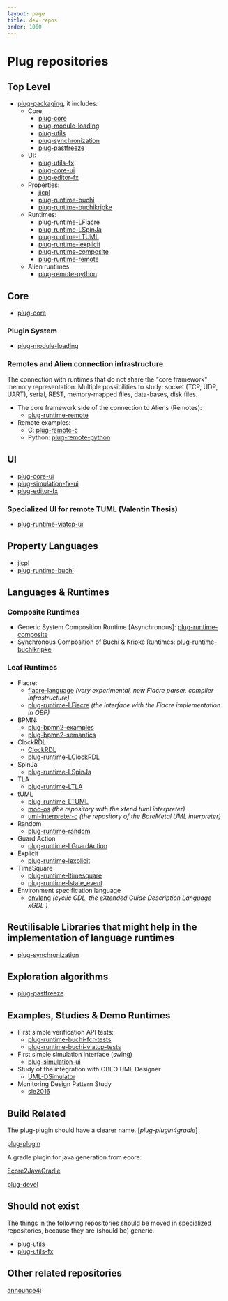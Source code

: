```yaml
---
layout: page
title: dev-repos
order: 1000
---
```


# Plug repositories

## Top Level

- [plug-packaging](https://github.com/plug-obp/plug-packaging.git), it includes:
    - Core:
        - [plug-core](https://bitbucket.org/plug-team/plug-core.git)
        - [plug-module-loading](https://bitbucket.org/plug-team/plug-module-loading)
        - [plug-utils](https://bitbucket.org/plug-team/plug-utils)
        - [plug-synchronization](https://bitbucket.org/plug-team/plug-synchronization)
        - [plug-pastfreeze](https://bitbucket.org/plug-team/plug-pastfreeze)
    - UI:
        - [plug-utils-fx](https://bitbucket.org/plug-team/plug-utils-fx)
        - [plug-core-ui](https://bitbucket.org/plug-team/plug-core-ui)
        - [plug-editor-fx](https://bitbucket.org/plug-team/plug-editor-fx.git)
    - Properties:
        - [jicpl](https://bitbucket.org/plug-team/jicpl.git)
        - [plug-runtime-buchi](https://bitbucket.org/plug-team/plug-runtime-buchi)
        - [plug-runtime-buchikripke](https://bitbucket.org/plug-team/plug-runtime-buchikripke)
    - Runtimes:
        - [plug-runtime-LFiacre](https://bitbucket.org/plug-team/plug-runtime-LFiacre)
        - [plug-runtime-LSpinJa](https://bitbucket.org/plug-team/plug-runtime-LSpinJa)
        - [plug-runtime-LTUML](https://bitbucket.org/plug-team/plug-runtime-LTUML)
        - [plug-runtime-lexplicit](https://bitbucket.org/plug-team/plug-runtime-lexplicit)
        - [plug-runtime-composite](https://bitbucket.org/plug-team/plug-runtime-composite)
        - [plug-runtime-remote](https://github.com/plug-obp/plug-runtime-remote.git)
    - Alien runtimes:
        - [plug-remote-python](https://github.com/plug-obp/plug-remote-python.git)

## Core

- [plug-core](https://bitbucket.org/plug-team/plug-core.git)

### Plugin System

- [plug-module-loading](https://bitbucket.org/plug-team/plug-module-loading)

### Remotes and Alien connection infrastructure

The connection with runtimes that do not share the "core framework" memory representation.
Multiple possibilities to study: socket (TCP, UDP, UART), serial, REST, memory-mapped files, data-bases, disk files.

- The core framework side of the connection to Aliens (Remotes):
    - [plug-runtime-remote](https://github.com/plug-obp/plug-runtime-remote.git)
- Remote examples:
    - C: [plug-remote-c](https://github.com/plug-obp/plug-remote-c.git)
    - Python: [plug-remote-python](https://github.com/plug-obp/plug-remote-python.git)

## UI

- [plug-core-ui](https://bitbucket.org/plug-team/plug-core-ui)
- [plug-simulation-fx-ui](https://bitbucket.org/plug-team/plug-simulation-fx-ui)
- [plug-editor-fx](https://bitbucket.org/plug-team/plug-editor-fx.git)

### Specialized UI for remote TUML (Valentin Thesis)

- [plug-runtime-viatcp-ui](https://bitbucket.org/plug-team/plug-runtime-viatcp-ui)

## Property Languages

- [jicpl](https://bitbucket.org/plug-team/jicpl.git)
- [plug-runtime-buchi](https://bitbucket.org/plug-team/plug-runtime-buchi)

## Languages & Runtimes

### Composite Runtimes

- Generic System Composition Runtime [Asynchronous]: [plug-runtime-composite](https://bitbucket.org/plug-team/plug-runtime-composite)
- Synchronous Composition of Buchi & Kripke Runtimes: [plug-runtime-buchikripke](https://bitbucket.org/plug-team/plug-runtime-buchikripke)

### Leaf Runtimes

- Fiacre: 
    - [fiacre-language](https://bitbucket.org/CipT/fiacre-language.git) *(very experimental, new Fiacre parser, compiler infrastructure)*
    - [plug-runtime-LFiacre](https://bitbucket.org/plug-team/plug-runtime-LFiacre) *(the interface with the Fiacre implementation in OBP)*
- BPMN:
    - [plug-bpmn2-examples](https://github.com/plug-obp/plug-bpmn2-examples.git)
    - [plug-bpmn2-semantics](https://github.com/plug-obp/plug-bpmn2-semantics.git)
- ClockRDL
    - [ClockRDL](https://github.com/teodorov/ClockRDL.git)
    - [plug-runtime-LClockRDL](https://bitbucket.org/plug-team/plug-runtime-LClockRDL)
- SpinJa
    - [plug-runtime-LSpinJa](https://bitbucket.org/plug-team/plug-runtime-LSpinJa)
- TLA
    - [plug-runtime-LTLA](https://bitbucket.org/plug-team/plug-runtime-LTLA)
- tUML
    - [plug-runtime-LTUML](https://bitbucket.org/plug-team/plug-runtime-LTUML)
    - [moc-os](http://trame.eseo.fr/git/moc-os/) *(the repository with the xtend tuml interpreter)*
    - [uml-interpreter-c](http://trame.eseo.fr/git/uml-interpreter-c/) *(the repository of the BareMetal UML interpreter)*
- Random
    - [plug-runtime-random](https://bitbucket.org/plug-team/plug-runtime-random)
- Guard Action
    - [plug-runtime-LGuardAction](https://bitbucket.org/plug-team/plug-runtime-LGuardAction)
- Explicit
    - [plug-runtime-lexplicit](https://bitbucket.org/plug-team/plug-runtime-lexplicit)
- TimeSquare
    - [plug-runtime-ltimesquare](https://bitbucket.org/plug-team/plug-runtime-ltimesquare)
    - [plug-runtime-lstate_event](https://github.com/plug-obp/plug-runtime-lstate_event.git)
- Environment specification language
    - [envlang](https://bitbucket.org/CipT/envlang.git) *(cyclic CDL, the eXtended Guide Description Language xGDL )*

## Reutilisable Libraries that might help in the implementation of language runtimes

- [plug-synchronization](https://bitbucket.org/plug-team/plug-synchronization)

## Exploration algorithms

- [plug-pastfreeze](https://bitbucket.org/plug-team/plug-pastfreeze)

## Examples, Studies & Demo Runtimes

- First simple verification API tests:
    - [plug-runtime-buchi-fcr-tests](https://bitbucket.org/plug-team/plug-runtime-buchi-fcr-tests.git)
    - [plug-runtime-buchi-viatcp-tests](https://github.com/plug-obp/plug-runtime-buchi-viatcp-tests.git)
- First simple simulation interface (swing)
    - [plug-simulation-ui](https://bitbucket.org/plug-team/plug-simulation-ui)
- Study of the integration with OBEO UML Designer
    - [UML-DSimulator](https://github.com/teodorov/UML-DSimulator.git)
- Monitoring Design Pattern Study
    - [sle2016](https://github.com/teodorov/sle2016.git)

## Build Related

The plug-plugin should have a clearer name. [*plug-plugin4gradle*]

[plug-plugin](https://github.com/plug-obp/plug-plugin.git)

A gradle plugin for java generation from ecore:

[Ecore2JavaGradle](https://github.com/teodorov/Ecore2JavaGradle.git)

[plug-devel](https://bitbucket.org/plug-team/plug-devel)

## Should not exist

The things in the following repositories should be moved in specialized repositories, because they are (should be) generic.

- [plug-utils](https://bitbucket.org/plug-team/plug-utils)
- [plug-utils-fx](https://bitbucket.org/plug-team/plug-utils-fx)

## Other related repositories

[announce4j](https://github.com/teodorov/announce4j.git)
